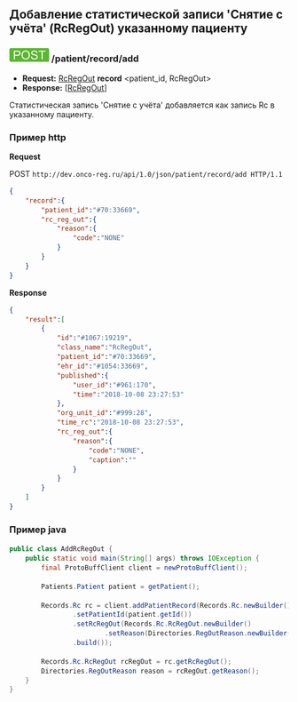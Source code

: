 ## Добавление статистической записи 'Снятие с учёта' (RcRegOut) указанному пациенту 

### ![POST](../../../../../img/post.png) /patient/record/add
* **Request:** [RcRegOut](../../../../../types/types.md#com.siams.med.api.Rc.RcRegOut) **record** <patient_id, RcRegOut>
* **Response:** [[RcRegOut](../../../../../types/types.md#com.siams.med.api.Rc.RcRegOut)]

Статистическая запись 'Снятие с учёта' добавляется как запись Rc в указанному пациенту.

### Пример http

**Request**

POST `http://dev.onco-reg.ru/api/1.0/json/patient/record/add HTTP/1.1`

```json
{
    "record":{
        "patient_id":"#70:33669",
        "rc_reg_out":{
            "reason":{
                "code":"NONE"
            }
        }
    }
}
```

**Response**
```json
{
    "result":[
        {
            "id":"#1067:19219",
            "class_name":"RcRegOut",
            "patient_id":"#70:33669",
            "ehr_id":"#1054:33669",
            "published":{
                "user_id":"#961:170",
                "time":"2018-10-08 23:27:53"
            },
            "org_unit_id":"#999:28",
            "time_rc":"2018-10-08 23:27:53",
            "rc_reg_out":{
                "reason":{
                    "code":"NONE",
                    "caption":""
                }
            }
        }
    ]
}
```

### Пример java

```java
public class AddRcRegOut {
    public static void main(String[] args) throws IOException {
        final ProtoBuffClient client = newProtoBuffClient();

        Patients.Patient patient = getPatient();

        Records.Rc rc = client.addPatientRecord(Records.Rc.newBuilder()
                .setPatientId(patient.getId())
                .setRcRegOut(Records.Rc.RcRegOut.newBuilder()
                        .setReason(Directories.RegOutReason.newBuilder().setCode("NONE")))
                .build());

        Records.Rc.RcRegOut rcRegOut = rc.getRcRegOut();
        Directories.RegOutReason reason = rcRegOut.getReason();
    }
}
```

